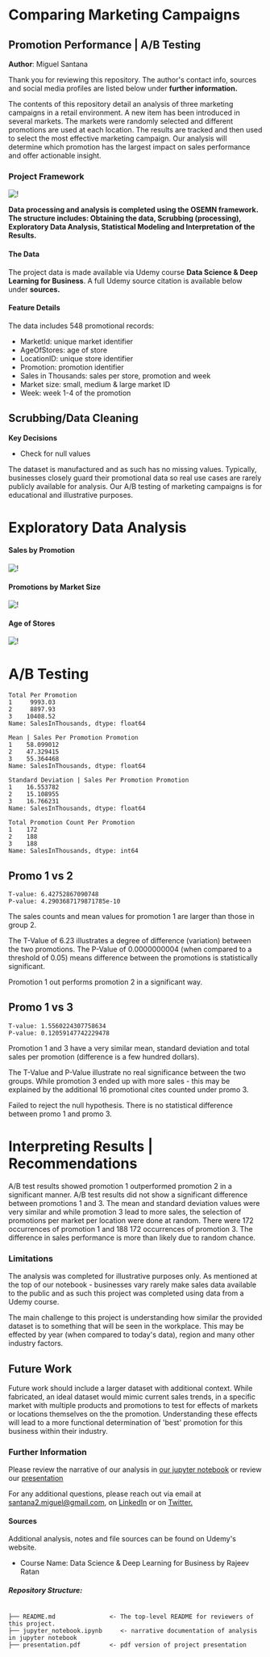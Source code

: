 
# Comparing Marketing Campaigns
## Promotion Performance | A/B Testing

**Author**: Miguel Santana

Thank you for reviewing this repository. The author's contact info, sources and social media profiles are listed below under **further information.**

The contents of this repository detail an analysis of three marketing campaigns in a retail environment. A new item has been introduced in several markets. The markets were randomly selected and different promotions are used at each location. The results are tracked and then used to select the most effective marketing campaign. Our analysis will determine which promotion has the largest impact on sales performance and offer actionable insight. 

### Project Framework

![!](/images/OSEMN.png)

**Data processing and analysis is completed using the OSEMN framework. The structure includes: Obtaining the data, Scrubbing (processing), Exploratory Data Analysis, Statistical Modeling and Interpretation of the Results.**

#### The Data

The project data is made available via Udemy course **Data Science & Deep Learning for Business**. A full Udemy source citation is available below under **sources.** 

#### Feature Details

The data includes 548 promotional records:
- MarketId: unique market identifier
- AgeOfStores: age of store
- LocationID: unique store identifier
- Promotion: promotion identifier
- Sales in Thousands: sales per store, promotion and week
- Market size: small, medium & large market ID
- Week: week 1-4 of the promotion

## Scrubbing/Data Cleaning 

**Key Decisions**

* Check for null values

The dataset is manufactured and as such has no missing values. Typically, businesses closely guard their promotional data so real use cases are rarely publicly available for analysis. Our A/B testing of marketing campaigns is for educational and illustrative purposes.

# Exploratory Data Analysis

#### Sales by Promotion

![!](/images/salesxpromo.jpg)

#### Promotions by Market Size

![!](/images/promoxmarket.jpg)

#### Age of Stores

![!](/images/storeages.jpg)

# A/B Testing

    Total Per Promotion
    1     9993.03
    2     8897.93
    3    10408.52
    Name: SalesInThousands, dtype: float64

    Mean | Sales Per Promotion Promotion
    1    58.099012
    2    47.329415
    3    55.364468
    Name: SalesInThousands, dtype: float64
    
    Standard Deviation | Sales Per Promotion Promotion
    1    16.553782
    2    15.108955
    3    16.766231
    Name: SalesInThousands, dtype: float64
    
    Total Promotion Count Per Promotion 
    1    172
    2    188
    3    188
    Name: SalesInThousands, dtype: int64

## Promo 1 vs 2

    T-value: 6.42752867090748
    P-value: 4.2903687179871785e-10

The sales counts and mean values for promotion 1 are larger than those in group 2. 

The T-Value of 6.23 illustrates a degree of difference (variation) between the two promotions. The P-Value of 0.0000000004 (when compared to a threshold of 0.05) means difference between the promotions is statistically significant. 

Promotion 1 out performs promotion 2 in a significant way. 

## Promo 1 vs 3


    T-value: 1.5560224307758634
    P-value: 0.12059147742229478

Promotion 1 and 3 have a very similar mean, standard deviation and total sales per promotion (difference is a few hundred dollars).

The T-Value and P-Value illustrate no real significance between the two groups. While promotion 3 ended up with more sales - this may be explained by the additional 16 promotional cites counted under promo 3.

Failed to reject the null hypothesis. There is no statistical difference between promo 1 and promo 3.

# Interpreting Results | Recommendations

A/B test results showed promotion 1 outperformed promotion 2 in a significant manner. A/B test results did not show a significant difference between promotions 1 and 3. The mean and standard deviation values were very similar and while promotion 3 lead to more sales, the selection of promotions per market per location were done at random. There were 172 occurrences of promotion 1 and 188 172 occurrences of promotion 3. The difference in sales performance is more than likely due to random chance. 

### Limitations
The analysis was completed for illustrative purposes only. As mentioned at the top of our notebook - businesses vary rarely make sales data available to the public and as such this project was completed using data from a Udemy course. 

The main challenge to this project is understanding how similar the provided dataset is to something that will be seen in the workplace. This may be effected by year (when compared to today's data), region and many other industry factors. 

## Future Work

Future work should include a larger dataset with additional context. While fabricated, an ideal dataset would mimic current sales trends, in a specific market with multiple products and promotions to test for effects of markets or locations themselves on the the promotion. Understanding these effects will lead to a more functional determination of 'best' promotion for this business within their industry. 

### Further Information
Please review the narrative of our analysis in [our jupyter notebook](./jupyter_notebook.ipynb) or review our [presentation](/powerpoint/powerpoint.pdf)

For any additional questions, please reach out via email at santana2.miguel@gmail.com, on [LinkedIn](https://www.linkedin.com/in/miguel-angel-santana-ii-mba-51467276/) or on [Twitter.](https://twitter.com/msantana_ds)

#### Sources

Additional analysis, notes and file sources can be found on Udemy's website. 

* Course Name: Data Science & Deep Learning for Business by Rajeev Ratan

##### Repository Structure:

```

├── README.md               <- The top-level README for reviewers of this project.
├── jupyter_notebook.ipynb     <- narrative documentation of analysis in jupyter notebook
├── presentation.pdf        <- pdf version of project presentation

```